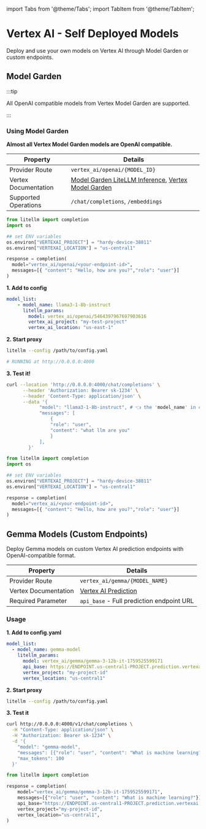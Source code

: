 import Tabs from '@theme/Tabs';
import TabItem from '@theme/TabItem';

# Vertex AI - Self Deployed Models

Deploy and use your own models on Vertex AI through Model Garden or custom endpoints.

## Model Garden

:::tip

All OpenAI compatible models from Vertex Model Garden are supported. 

:::

### Using Model Garden

**Almost all Vertex Model Garden models are OpenAI compatible.**

<Tabs>

<TabItem value="openai" label="OpenAI Compatible Models">

| Property | Details |
|----------|---------|
| Provider Route | `vertex_ai/openai/{MODEL_ID}` |
| Vertex Documentation | [Model Garden LiteLLM Inference](https://github.com/GoogleCloudPlatform/generative-ai/blob/main/open-models/use-cases/model_garden_litellm_inference.ipynb), [Vertex Model Garden](https://cloud.google.com/model-garden?hl=en) |
| Supported Operations | `/chat/completions`, `/embeddings` |

<Tabs>
<TabItem value="sdk" label="SDK">

```python
from litellm import completion
import os

## set ENV variables
os.environ["VERTEXAI_PROJECT"] = "hardy-device-38811"
os.environ["VERTEXAI_LOCATION"] = "us-central1"

response = completion(
  model="vertex_ai/openai/<your-endpoint-id>", 
  messages=[{ "content": "Hello, how are you?","role": "user"}]
)
```

</TabItem>

<TabItem value="proxy" label="Proxy">


**1. Add to config**

```yaml
model_list:
    - model_name: llama3-1-8b-instruct
      litellm_params:
        model: vertex_ai/openai/5464397967697903616
        vertex_ai_project: "my-test-project"
        vertex_ai_location: "us-east-1"
```

**2. Start proxy**

```bash
litellm --config /path/to/config.yaml

# RUNNING at http://0.0.0.0:4000
```

**3. Test it!**

```bash
curl --location 'http://0.0.0.0:4000/chat/completions' \
      --header 'Authorization: Bearer sk-1234' \
      --header 'Content-Type: application/json' \
      --data '{
            "model": "llama3-1-8b-instruct", # 👈 the 'model_name' in config
            "messages": [
                {
                "role": "user",
                "content": "what llm are you"
                }
            ],
        }'
```




</TabItem>

</Tabs>

</TabItem>

<TabItem value="non-openai" label="Non-OpenAI Compatible Models">

```python
from litellm import completion
import os

## set ENV variables
os.environ["VERTEXAI_PROJECT"] = "hardy-device-38811"
os.environ["VERTEXAI_LOCATION"] = "us-central1"

response = completion(
  model="vertex_ai/<your-endpoint-id>", 
  messages=[{ "content": "Hello, how are you?","role": "user"}]
)
```

</TabItem>

</Tabs>

## Gemma Models (Custom Endpoints)

Deploy Gemma models on custom Vertex AI prediction endpoints with OpenAI-compatible format.

| Property | Details |
|----------|---------|
| Provider Route | `vertex_ai/gemma/{MODEL_NAME}` |
| Vertex Documentation | [Vertex AI Prediction](https://cloud.google.com/vertex-ai/docs/predictions/get-predictions) |
| Required Parameter | `api_base` - Full prediction endpoint URL |

### Usage

<Tabs>
<TabItem value="proxy" label="Proxy">

**1. Add to config.yaml**

```yaml
model_list:
  - model_name: gemma-model
    litellm_params:
      model: vertex_ai/gemma/gemma-3-12b-it-1759525599171
      api_base: https://ENDPOINT.us-central1-PROJECT.prediction.vertexai.goog/v1/projects/PROJECT_ID/locations/us-central1/endpoints/ENDPOINT_ID:predict
      vertex_project: "my-project-id"
      vertex_location: "us-central1"
```

**2. Start proxy**

```bash
litellm --config /path/to/config.yaml
```

**3. Test it**

```bash
curl http://0.0.0.0:4000/v1/chat/completions \
  -H "Content-Type: application/json" \
  -H "Authorization: Bearer sk-1234" \
  -d '{
    "model": "gemma-model",
    "messages": [{"role": "user", "content": "What is machine learning?"}],
    "max_tokens": 100
  }'
```

</TabItem>

<TabItem value="sdk" label="SDK">

```python
from litellm import completion

response = completion(
    model="vertex_ai/gemma/gemma-3-12b-it-1759525599171",
    messages=[{"role": "user", "content": "What is machine learning?"}],
    api_base="https://ENDPOINT.us-central1-PROJECT.prediction.vertexai.goog/v1/projects/PROJECT_ID/locations/us-central1/endpoints/ENDPOINT_ID:predict",
    vertex_project="my-project-id",
    vertex_location="us-central1",
)
```

</TabItem>
</Tabs>
